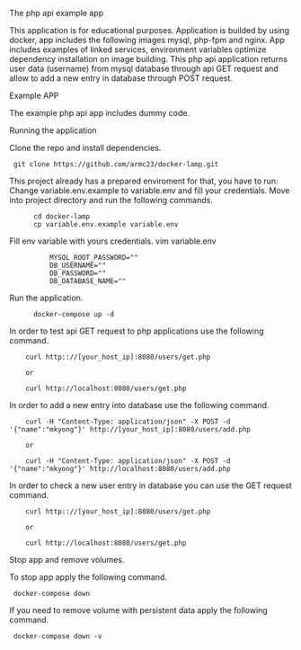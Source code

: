 The php api  example app 

This application is for educational purposes.
Application is builded by using docker, app includes the following images mysql, php-fpm and nginx. 
App includes examples of linked services, environment variables optimize dependency installation on image building. 
This php api application returns user data (username) from mysql database through api GET request and allow to add a new entry in database through POST request.

Example APP

The example php api app includes dummy code.

Running the application

  Clone the repo and install dependencies.
     
     git clone https://github.com/armc23/docker-lamp.git

  This project already has a prepared enviroment for that, you have to run:
  Change variable.env.example to variable.env and fill your credentials.
  Move into project directory and run the following commands.
          
          cd docker-lamp 
          cp variable.env.example variable.env
  Fill env variable with yours credentials.
          vim variable.env

              MYSQL_ROOT_PASSWORD=""
              DB_USERNAME=""
              DB_PASSWORD=""
              DB_DATABASE_NAME=""

  Run the application.     
         
          docker-compose up -d

  In order to test api GET request to php applications use the following command.
    
        curl http:://[your_host_ip]:8080/users/get.php
       
        or
        
        curl http://localhost:8080/users/get.php
  
  In order to add a new entry into database use the following command.
  
        curl -H "Content-Type: application/json" -X POST -d '{"name":"mkyong"}' http://[your_host_ip]:8080/users/add.php

        or

        curl -H "Content-Type: application/json" -X POST -d '{"name":"mkyong"}' http://localhost:8080/users/add.php
    
  In order to check a new user entry in database you can use the GET request command.
        
        curl http:://[your_host_ip]:8080/users/get.php
       
        or
        
        curl http://localhost:8080/users/get.php

 Stop app and remove volumes.
 
  To stop app apply the following command.

     docker-compose down    
  
  If you need to remove volume with persistent data apply the following command.

     docker-compose down -v



